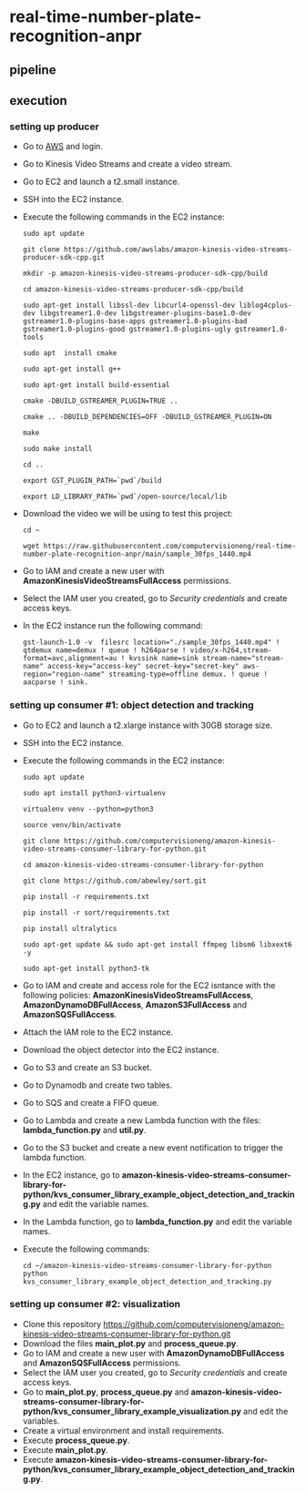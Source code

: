 # real-time-number-plate-recognition-anpr

## pipeline

## execution

### setting up producer

- Go to [AWS](https://aws.amazon.com/) and login.
- Go to Kinesis Video Streams and create a video stream.
- Go to EC2 and launch a t2.small instance.
- SSH into the EC2 instance.
- Execute the following commands in the EC2 instance:

      sudo apt update

      git clone https://github.com/awslabs/amazon-kinesis-video-streams-producer-sdk-cpp.git

      mkdir -p amazon-kinesis-video-streams-producer-sdk-cpp/build

      cd amazon-kinesis-video-streams-producer-sdk-cpp/build

      sudo apt-get install libssl-dev libcurl4-openssl-dev liblog4cplus-dev libgstreamer1.0-dev libgstreamer-plugins-base1.0-dev gstreamer1.0-plugins-base-apps gstreamer1.0-plugins-bad gstreamer1.0-plugins-good gstreamer1.0-plugins-ugly gstreamer1.0-tools

      sudo apt  install cmake

      sudo apt-get install g++

      sudo apt-get install build-essential
  
      cmake -DBUILD_GSTREAMER_PLUGIN=TRUE ..

      cmake .. -DBUILD_DEPENDENCIES=OFF -DBUILD_GSTREAMER_PLUGIN=ON

      make

      sudo make install

      cd ..

      export GST_PLUGIN_PATH=`pwd`/build

      export LD_LIBRARY_PATH=`pwd`/open-source/local/lib

- Download the video we will be using to test this project:

      cd ~

      wget https://raw.githubusercontent.com/computervisioneng/real-time-number-plate-recognition-anpr/main/sample_30fps_1440.mp4

- Go to IAM and create a new user with **AmazonKinesisVideoStreamsFullAccess** permissions.
- Select the IAM user you created, go to _Security credentials_ and create access keys.
- In the EC2 instance run the following command:

      gst-launch-1.0 -v  filesrc location="./sample_30fps_1440.mp4" ! qtdemux name=demux ! queue ! h264parse ! video/x-h264,stream-format=avc,alignment=au ! kvssink name=sink stream-name="stream-name" access-key="access-key" secret-key="secret-key" aws-region="region-name" streaming-type=offline demux. ! queue ! aacparse ! sink.

### setting up consumer #1: object detection and tracking

- Go to EC2 and launch a t2.xlarge instance with 30GB storage size.
- SSH into the EC2 instance.
- Execute the following commands in the EC2 instance:

      sudo apt update
  
      sudo apt install python3-virtualenv

      virtualenv venv --python=python3
  
      source venv/bin/activate
  
      git clone https://github.com/computervisioneng/amazon-kinesis-video-streams-consumer-library-for-python.git

      cd amazon-kinesis-video-streams-consumer-library-for-python
  
      git clone https://github.com/abewley/sort.git
  
      pip install -r requirements.txt
  
      pip install -r sort/requirements.txt
  
      pip install ultralytics

      sudo apt-get update && sudo apt-get install ffmpeg libsm6 libxext6  -y

      sudo apt-get install python3-tk

- Go to IAM and create and access role for the EC2 isntance with the following policies: **AmazonKinesisVideoStreamsFullAccess**, **AmazonDynamoDBFullAccess**, **AmazonS3FullAccess** and **AmazonSQSFullAccess**.
- Attach the IAM role to the EC2 instance.
- Download the object detector into the EC2 instance.
- Go to S3 and create an S3 bucket.
- Go to Dynamodb and create two tables.
- Go to SQS and create a FIFO queue.
- Go to Lambda and create a new Lambda function with the files: **lambda_function.py** and **util.py**.
- Go to the S3 bucket and create a new event notification to trigger the lambda function.
- In the EC2 instance, go to **amazon-kinesis-video-streams-consumer-library-for-python/kvs_consumer_library_example_object_detection_and_tracking.py** and edit the variable names.
- In the Lambda function, go to **lambda_function.py** and edit the variable names.
- Execute the following commands:

      cd ~/amazon-kinesis-video-streams-consumer-library-for-python
      python kvs_consumer_library_example_object_detection_and_tracking.py

### setting up consumer #2: visualization

- Clone this repository https://github.com/computervisioneng/amazon-kinesis-video-streams-consumer-library-for-python.git
- Download the files **main_plot.py** and **process_queue.py**.
- Go to IAM and create a new user with **AmazonDynamoDBFullAccess** and **AmazonSQSFullAccess** permissions.
- Select the IAM user you created, go to _Security credentials_ and create access keys.
- Go to **main_plot.py**, **process_queue.py** and **amazon-kinesis-video-streams-consumer-library-for-python/kvs_consumer_library_example_visualization.py** and edit the variables.
- Create a virtual environment and install requirements.
- Execute **process_queue.py**.
- Execute **main_plot.py**.
- Execute **amazon-kinesis-video-streams-consumer-library-for-python/kvs_consumer_library_example_object_detection_and_tracking.py**.
